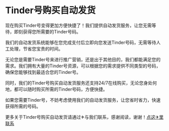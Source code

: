 # Tinder号购买自动发货

现在购买Tinder号变得更加方便快捷了！我们提供自动发货服务，让您无需等待，即刻获得您所需要的Tinder号码。

我们的自动发货系统能够在您完成支付后立即向您发送Tinder号码，无需等待人工处理，节省您宝贵的时间。

无论您是需要Tinder号来进行推广营销，还是出于其他目的，我们都能满足您的需求。我们拥有大量的Tinder号资源，可以根据您的需求提供不同类型的号码，确保您能够找到最适合您的Tinder号。

同时，我们的Tinder号购买自动发货服务还支持24/7在线购买，无论您身处何地，都可以随时购买所需的Tinder号码，方便快捷。

如果您需要Tinder号，不妨考虑使用我们的自动发货服务，让您省时省力，快速获得所需的号码。

更多关于Tinder号购买自动发货请通过✈与我们联系，感谢阅读，谢谢！[点这✈里联系](https://abc.k02.cc)
